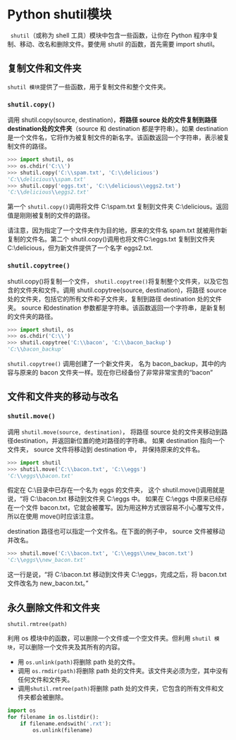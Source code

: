 # Python shutil模块

  ` shutil`（或称为 shell 工具）模块中包含一些函数，让你在 Python 程序中复制、移动、改名和删除文件。要使用 shutil 的函数，首先需要 import shutil。

## 复制文件和文件夹

`shutil 模块`提供了一些函数，用于复制文件和整个文件夹。

### `shutil.copy()`

调用 shutil.copy(source, destination)，**将路径 source 处的文件复制到路径 destination处的文件夹**（source 和 destination 都是字符串）。如果 destination 是一个文件名，它将作为被复制文件的新名字。该函数返回一个字符串，表示被复制文件的路径。

```python
>>> import shutil, os
>>> os.chdir('C:\\')
>>> shutil.copy('C:\\spam.txt', 'C:\\delicious')
'C:\\delicious\\spam.txt'
>>> shutil.copy('eggs.txt', 'C:\\delicious\\eggs2.txt')
'C:\\delicious\\eggs2.txt'

```

第一个 `shutil.copy()`调用将文件 C:\spam.txt 复制到文件夹 C:\delicious。返回值是刚刚被复制的文件的路径。

请注意，因为指定了一个文件夹作为目的地，原来的文件名 spam.txt 就被用作新复制的文件名。第二个 shutil.copy()调用也将文件C:\eggs.txt 复制到文件夹 C:\delicious，但为新文件提供了一个名字 eggs2.txt.

### `shutil.copytree()`

shutil.copy()将复制一个文件， `shutil.copytree()`将复制整个文件夹，以及它包含的文件夹和文件。调用 shutil.copytree(source, destination)，将路径 source 处的文件夹，包括它的所有文件和子文件夹，复制到路径 destination 处的文件夹。 source 和destination 参数都是字符串。该函数返回一个字符串，是新复制的文件夹的路径。


```python
>>> import shutil, os
>>> os.chdir('C:\\')
>>> shutil.copytree('C:\\bacon', 'C:\\bacon_backup')
'C:\\bacon_backup'

```

`shutil.copytree()` 调用创建了一个新文件夹， 名为 bacon_backup，其中的内容与原来的 bacon 文件夹一样。现在你已经备份了非常非常宝贵的“bacon”

## 文件和文件夹的移动与改名

### `shutil.move()`

调用 `shutil.move(source, destination)`， 将路径 source 处的文件夹移动到路径destination，并返回新位置的绝对路径的字符串。
如果 destination 指向一个文件夹， source 文件将移动到 destination 中， 并保持原来的文件名。

```python
>>> import shutil
>>> shutil.move('C:\\bacon.txt', 'C:\\eggs')
'C:\\eggs\\bacon.txt'

```

假定在 C:\目录中已存在一个名为 eggs 的文件夹， 这个 shutil.move()调用就是说，“将 C:\bacon.txt 移动到文件夹 C:\eggs 中。
如果在 C:\eggs 中原来已经存在一个文件 bacon.txt，它就会被覆写。因为用这种方式很容易不小心覆写文件， 所以在使用 move()时应该注意。

destination 路径也可以指定一个文件名。在下面的例子中， source 文件被移动并改名。

```python
>>> shutil.move('C:\\bacon.txt', 'C:\\eggs\\new_bacon.txt')
'C:\\eggs\\new_bacon.txt'

```

这一行是说，“将 C:\bacon.txt 移动到文件夹 C:\eggs，完成之后，将 bacon.txt文件改名为 new_bacon.txt。”

## 永久删除文件和文件夹

`shutil.rmtree(path)`

利用 os 模块中的函数，可以删除一个文件或一个空文件夹。但利用 `shutil 模块`，可以删除一个文件夹及其所有的内容。

- 用 `os.unlink(path)`将删除 path 处的文件。
- 调用 `os.rmdir(path)`将删除 path 处的文件夹。该文件夹必须为空，其中没有任何文件和文件夹。
- 调用`shutil.rmtree(path)`将删除 path 处的文件夹，它包含的所有文件和文件夹都会被删除。
  

```python
import os
for filename in os.listdir():
	if filename.endswith('.rxt'):
		os.unlink(filename)

```

